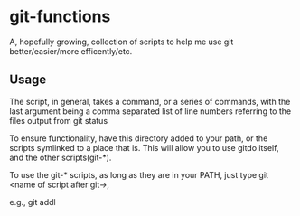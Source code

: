 # git-functions
A, hopefully growing, collection of scripts to help me use git better/easier/more efficently/etc.

## Usage

The script, in general, takes a command, or a series of commands, with the last argument being a comma separated list
of line numbers referring to the files output from git status

To ensure functionality, have this directory added to your path, or the scripts symlinked to a place that is.
This will allow you to use gitdo itself, and the other scripts(git-*).

To use the git-* scripts, as long as they are in your PATH, just type git \<name of script after git-\>,

e.g., git addl
